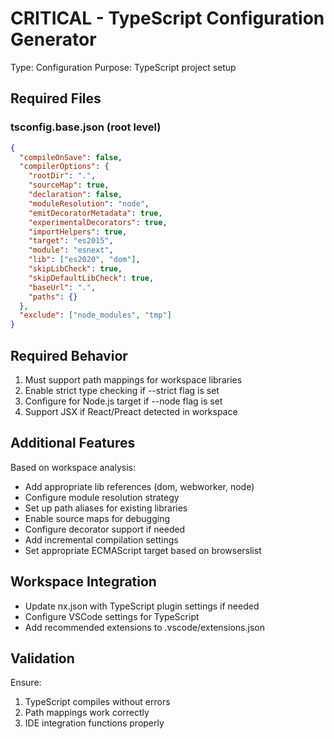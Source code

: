 # CRITICAL - TypeScript Configuration Generator

Type: Configuration
Purpose: TypeScript project setup

## Required Files

### tsconfig.base.json (root level)
```json
{
  "compileOnSave": false,
  "compilerOptions": {
    "rootDir": ".",
    "sourceMap": true,
    "declaration": false,
    "moduleResolution": "node",
    "emitDecoratorMetadata": true,
    "experimentalDecorators": true,
    "importHelpers": true,
    "target": "es2015",
    "module": "esnext",
    "lib": ["es2020", "dom"],
    "skipLibCheck": true,
    "skipDefaultLibCheck": true,
    "baseUrl": ".",
    "paths": {}
  },
  "exclude": ["node_modules", "tmp"]
}
```

## Required Behavior

1. Must support path mappings for workspace libraries
2. Enable strict type checking if --strict flag is set
3. Configure for Node.js target if --node flag is set
4. Support JSX if React/Preact detected in workspace

## Additional Features

Based on workspace analysis:
- Add appropriate lib references (dom, webworker, node)
- Configure module resolution strategy
- Set up path aliases for existing libraries
- Enable source maps for debugging
- Configure decorator support if needed
- Add incremental compilation settings
- Set appropriate ECMAScript target based on browserslist

## Workspace Integration

- Update nx.json with TypeScript plugin settings if needed
- Configure VSCode settings for TypeScript
- Add recommended extensions to .vscode/extensions.json

## Validation

Ensure:
1. TypeScript compiles without errors
2. Path mappings work correctly
3. IDE integration functions properly